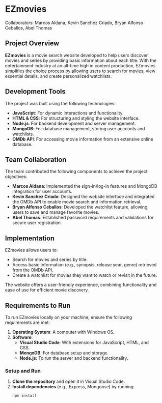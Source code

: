 # EZmovies

Collaborators: Marcos Aldana, Kevin Sanchez Criado, Bryan Alfonso Ceballos, Abel Thomas

## Project Overview

**EZmovies** is a movie search website developed to help users discover movies and series by providing basic information about each title. With the entertainment industry at an all-time high in content production, EZmovies simplifies the choice process by allowing users to search for movies, view essential details, and create personalized watchlists. 

## Development Tools

The project was built using the following technologies:
- **JavaScript**: For dynamic interactions and functionality.
- **HTML & CSS**: For structuring and styling the website interface.
- **Node.js**: For backend development and server management.
- **MongoDB**: For database management, storing user accounts and watchlists.
- **OMDb API**: For accessing movie information from an extensive online database.

## Team Collaboration

The team contributed the following components to achieve the project objectives:

- **Marcos Aldana**: Implemented the sign-in/log-in features and MongoDB integration for user accounts.
- **Kevin Sanchez Criado**: Designed the website interface and integrated the OMDb API to enable movie search and information retrieval.
- **Bryan Alfonso Ceballos**: Developed the watchlist feature, allowing users to save and manage favorite movies.
- **Abel Thomas**: Established password requirements and validations for secure user registration.

## Implementation

EZmovies allows users to:
- Search for movies and series by title.
- Access basic information (e.g., synopsis, release year, genre) retrieved from the OMDb API.
- Create a watchlist for movies they want to watch or revisit in the future.
  
The website offers a user-friendly experience, combining functionality and ease of use for efficient movie discovery.

## Requirements to Run

To run EZmovies locally on your machine, ensure the following requirements are met:

1. **Operating System**: A computer with Windows OS.
2. **Software**:
   - **Visual Studio Code**: With extensions for JavaScript, HTML, and CSS.
   - **MongoDB**: For database setup and storage.
   - **Node.js**: To run the server and backend functionality.

### Setup and Run

1. **Clone the repository** and open it in Visual Studio Code.
2. **Install dependencies** (e.g., Express, Mongoose) by running:
   ```bash
   npm install


